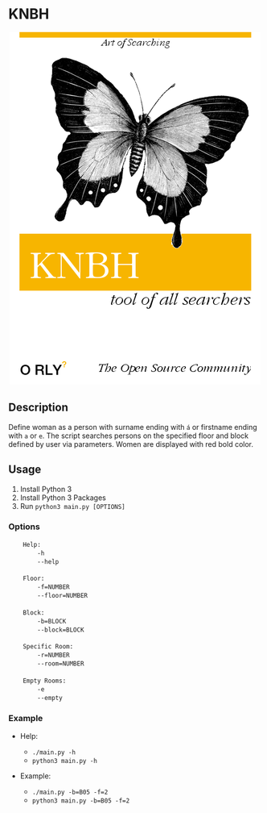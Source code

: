 # KNBH

<p align="center">
  <img src="/img/orly.png?raw=true">
</p>

## Description

Define woman as a person with surname ending with `á` or firstname ending with `a` or `e`. The script searches persons on the specified floor and block defined by user via parameters. Women are displayed with red bold color.

## Usage

1. Install Python 3
1. Install Python 3 Packages
1. Run `python3 main.py [OPTIONS]`

### Options

```txt
    Help:
        -h
        --help

    Floor:
        -f=NUMBER
        --floor=NUMBER

    Block:
        -b=BLOCK
        --block=BLOCK

    Specific Room:
        -r=NUMBER
        --room=NUMBER

    Empty Rooms:
        -e
        --empty
```

### Example

* Help:
    * `./main.py -h`
    * `python3 main.py -h`

* Example:
    * `./main.py -b=B05 -f=2`
    * `python3 main.py -b=B05 -f=2`
